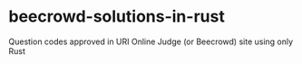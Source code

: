 # beecrowd-solutions-in-rust
Question codes approved in URI Online Judge (or Beecrowd) site using only Rust
